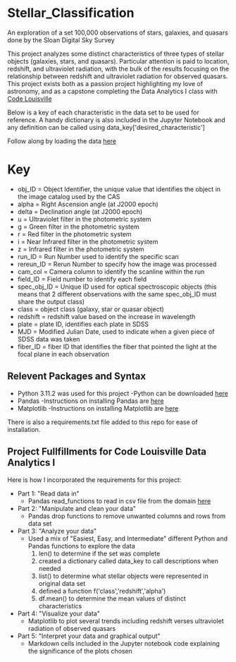 # Stellar_Classification
An exploration of a set 100,000 observations of stars, galaxies, and quasars done by the Sloan Digital Sky Survey

This project analyzes some distinct characteristics of three types of stellar objects (galaxies, stars, and quasars). Particular attention is paid to location, redshift, and ultraviolet radiation, with the bulk of the results focusing on the relationship between redshift and ultraviolet radiation for observed quasars. This project exists both as a passion project highlighting my love of astronomy, and as a capstone completing the Data Analytics I class with [Code Louisville](https://codelouisville.org/)

Below is a key of each characteristic in the data set to be used for reference. A handy dictionary is also included in the Jupyter Notebook and any definition can be called using data_key['desired_characteristic'] 

Follow along by loading the data [here](https://www.kaggle.com/datasets/fedesoriano/stellar-classification-dataset-sdss17?resource=download)

# Key 
* obj_ID = Object Identifier, the unique value that identifies the object in the image catalog used by the CAS
* alpha = Right Ascension angle (at J2000 epoch)
* delta = Declination angle (at J2000 epoch)
* u = Ultraviolet filter in the photometric system
* g = Green filter in the photometric system
* r = Red filter in the photometric system
* i = Near Infrared filter in the photometric system
* z = Infrared filter in the photometric system
* run_ID = Run Number used to identify the specific scan
* rereun_ID = Rerun Number to specify how the image was processed
* cam_col = Camera column to identify the scanline within the run
* field_ID = Field number to identify each field
* spec_obj_ID = Unique ID used for optical spectroscopic objects (this means that 2 different observations with the same spec_obj_ID must share the output class)
* class = object class (galaxy, star or quasar object)
* redshift = redshift value based on the increase in wavelength
* plate = plate ID, identifies each plate in SDSS
* MJD = Modified Julian Date, used to indicate when a given piece of SDSS data was taken
* fiber_ID = fiber ID that identifies the fiber that pointed the light at the focal plane in each observation

## Relevent Packages and Syntax
* Python 3.11.2 was used for this project
  -Python can be downloaded [here](https://www.python.org/downloads/)
* Pandas
  -Instructions on installing Pandas are [here](https://pandas.pydata.org/docs/getting_started/install.html)
* Matplotlib
  -Instructions on installing Matplotlib are [here](https://matplotlib.org/stable/users/installing/index.html)

There is also a requirements.txt file added to this repo for ease of installation.


## Project Fullfillments for Code Louisville Data Analytics I
Here is how I incorporated the requirements for this project:

* Part 1: "Read data in"
  - Pandas read_functions to read in csv file from the domain [here](https://www.kaggle.com/datasets/fedesoriano/stellar-classification-dataset-sdss17?resource=download)
* Part 2: "Manipulate and clean your data"
  - Pandas drop functions to remove unwanted columns and rows from data set
* Part 3: "Analyze your data"
  - Used a mix of "Easiest, Easy, and Intermediate" different Python and Pandas functions to explore the data
      1. len() to determine if the set was complete
      2. created a dictionary called data_key to call descriptions when needed
      3. list() to determine what stellar objects were represented in original data set
      4. defined a function f('class','redshift','alpha') 
      5. df.mean() to determine the mean values of distinct characteristics
* Part 4: "Visualize your data"
  - Matplotlib to plot several trends including redshift verses ultraviolet radiation of observed quasars 
* Part 5: "Interpret your data and graphical output"
  - Markdown cells included in the Jupyter notebook code explaining the significance of the plots chosen
      
 
